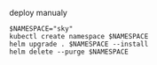 

deploy manualy
```
$NAMESPACE="sky"
kubectl create namespace $NAMESPACE
helm upgrade . $NAMESPACE --install
helm delete --purge $NAMESPACE
```